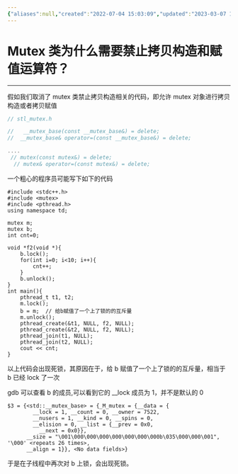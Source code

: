 ```yaml
---
{"aliases":null,"created":"2022-07-04 15:03:09","updated":"2023-03-07 16:56:17","uid":202303071537,"tags":["c++/syntax"],"source":"https://zhuanlan.zhihu.com/p/537368300","title":"Mutex 类为什么需要禁止拷贝构造和赋值运算符？","dg-publish":true,"permalink":"/Pages/Mutex类为什么需要禁止拷贝构造和赋值运算符？/","dgPassFrontmatter":true,"noteIcon":""}
---
```



# Mutex 类为什么需要禁止拷贝构造和赋值运算符？

---

假如我们取消了 mutex 类禁止拷贝构造相关的代码，即允许 mutex 对象进行拷贝构造或者拷贝赋值

```cpp
// stl_mutex.h

//   __mutex_base(const __mutex_base&) = delete;
//  __mutex_base& operator=(const __mutex_base&) = delete;

....
 // mutex(const mutex&) = delete;
  // mutex& operator=(const mutex&) = delete;
```

一个粗心的程序员可能写下如下的代码

```text
#include <stdc++.h>
#include <mutex>
#include <pthread.h>
using namespace td;

mutex m;
mutex b;
int cnt=0;

void *f2(void *){
    b.lock();
    for(int i=0; i<10; i++){
        cnt++;
    }
    b.unlock();
}
int main(){
    pthread_t t1, t2;
    m.lock();
    b = m;  // 给b赋值了一个上了锁的的互斥量
    m.unlock();
    pthread_create(&t1, NULL, f2, NULL);
    pthread_create(&t2, NULL, f2, NULL);
    pthread_join(t1, NULL);
    pthread_join(t2, NULL);
    cout << cnt;
}
```

以上代码会出现死锁，其原因在于，给 b 赋值了一个上了锁的的互斥量，相当于 b 已经 lock 了一次

gdb 可以查看 b 的成员,可以看到它的 __lock 成员为 1，并不是默认的 0

```text
$3 = {<std::__mutex_base> = {_M_mutex = {__data = {
        __lock = 1, __count = 0, __owner = 7522, 
        __nusers = 1, __kind = 0, __spins = 0, 
        __elision = 0, __list = {__prev = 0x0, 
          __next = 0x0}}, 
      __size = "\001\000\000\000\000\000\000\000b\035\000\000\001", '\000' <repeats 26 times>, 
      __align = 1}}, <No data fields>}
```

于是在子线程中再次对 b 上锁，会出现死锁。
